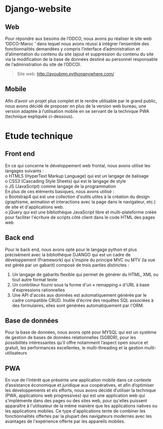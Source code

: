 # Django-website
##	Web

Pour répondre aux besoins de l’ODCO, nous avons pu réaliser le site web   ’ODCO-Maroc ‘ dans lequel nous avons réussi à intégrer l’ensemble des fonctionnalités demandées y compris l’interface d’administration et d’alimentation du contenu  du site (ajout et suppression du contenu du site via la modification de la base de données destiné au personnel responsable de l’administration du site  de l’ODCO).

> Site web: http://ayoubmn.pythonanywhere.com/



##	Mobile

Afin d’avoir un projet plus complet et le rendre utilisable par le grand public, nous avons décidé de proposer en plus de la version web bureau, une version adaptée à l’utilisation mobile en se servant de la technique PWA (technique expliquée ci-dessous).


# Etude technique
	


##		Front end

En ce qui concerne le développement web frontal, nous avons utilisé les langages suivants :</br>
	o	HTML5 (HyperText Markup Language) qui est un langage de balisage</br>
	o	CSS3 (Cascading Style Sheets) qui est le langage de style</br>
	o	JS (JavaScript) comme langage de la programmation</br>
En plus de ces éléments basiques, nous avons utilisé :</br>
	o	Bootstrap4 qui est une collection d'outils utiles à la création du design (graphisme, animation et interactions avec la page dans le navigateur, etc.) de site et 	d'applications web.</br>
	o	jQuery qui est une bibliothèque JavaScript libre et multi-plateforme créée pour faciliter l'écriture de scripts côté client dans le code HTML des pages web</br>




##		Back end

Pour le back end, nous avons opté pour le langage python et plus précisément avec la bibliothèque DJANGO qui est un cadre de développement (Framework) qui s'inspire du principe MVC ou MTV (la vue est gérée par un gabarit) composé de trois parties distinctes :</br>
1.	Un langage de gabarits flexible qui permet de générer du HTML, XML ou tout autre format texte </br>
2.	Un contrôleur fourni sous la forme d'un « remapping » d'URL à base d'expressions rationnelles </br>
3.	Une API d'accès aux données est automatiquement générée par le cadre compatible CRUD. Inutile d'écrire des requêtes SQL associées à des formulaires, elles sont générées automatiquement par l'ORM.</br>




##		Base de données

Pour la base de données, nous  avons opté pour MYSQL qui est un système de gestion de bases de données relationnelles (SGBDR), pour les possibilités  intéressantes  qu’il offre notamment l’aspect  open source et gratuit, les performances excellentes, le multi-threading  et la gestion  multi-utilisateurs




##		PWA

En vue de l’intérêt que présente une application mobile dans ce contexte d’assistance économique et juridique aux coopératives, et afin d’optimiser les développements et els efforts,  nous avons décidé d’utiliser la technique  (PWA, applications web progressives) qui est une application web qui s'implémente dans des pages ou des sites web, pour qu'elles puissent apparaître à l'utilisateur de la même manière que les applications natives ou les applications mobiles. Ce type d'applications tente de combiner les fonctionnalités offertes par la plupart des navigateurs modernes avec les avantages de l'expérience offerte par les appareils mobiles.

   

